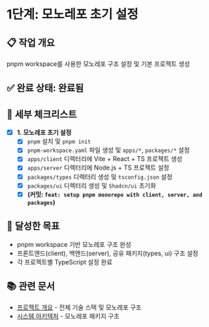 # 1단계: 모노레포 초기 설정

## 📋 작업 개요
pnpm workspace를 사용한 모노레포 구조 설정 및 기본 프로젝트 생성

## ✅ 완료 상태: **완료됨**

## 📝 세부 체크리스트

-   [x] **1. 모노레포 초기 설정**
    -   [x] `pnpm` 설치 및 `pnpm init`
    -   [x] `pnpm-workspace.yaml` 파일 생성 및 `apps/*`, `packages/*` 설정
    -   [x] `apps/client` 디렉터리에 Vite + React + TS 프로젝트 생성
    -   [x] `apps/server` 디렉터리에 Node.js + TS 프로젝트 설정
    -   [x] `packages/types` 디렉터리 생성 및 `tsconfig.json` 설정
    -   [x] `packages/ui` 디렉터리 생성 및 `Shadcn/ui` 초기화
    -   [x] **(커밋: `feat: setup pnpm monorepo with client, server, and packages`)**

## 🎯 달성한 목표
- pnpm workspace 기반 모노레포 구조 완성
- 프론트엔드(client), 백엔드(server), 공유 패키지(types, ui) 구조 설정
- 각 프로젝트별 TypeScript 설정 완료

## 📚 관련 문서
- [프로젝트 개요](../design/01-overview.md) - 전체 기술 스택 및 모노레포 구조
- [시스템 아키텍처](../design/02-architecture.md) - 모노레포 패키지 구조